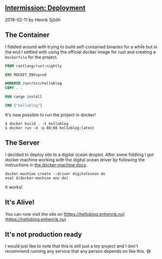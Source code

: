 ## [Intermission: Deployment](/blog/2018-02-11-intermission-deployment)

2018-02-11 by Henrik Sjööh

## The Container

I fiddled around with trying to build self-contained binaries for a while but in the end I settled with using the official docker image for rust and creating a `Dockerfile` for the project.

```Dockerfile
FROM rustlang/rust:nightly

ENV ROCKET_ENV=prod

WORKDIR /usr/src/helloblog
COPY . .

RUN cargo install

CMD ["helloblog"]
```

It's now possible to run the project in docker!

```
$ docker build . -t helloblog
$ docker run -d -p 80:80 helloblog:latest
```

## The Server

I decided to deploy site to a digital ocean droplet. After some fiddling I got docker machine working with the digital ocean driver by following the instructions in [the docker-machine docs](https://docs.docker.com/machine/drivers/digital-ocean/).

```
docker-machine create --driver digitalocean do
eval $(docker-machine env do)
```

It works!

## It's Alive!

You can now visit the site on [https://helloblog.enhenrik.nu](https://helloblog.enhenrik.nu)

## It's not production ready

I would just like to note that this is still just a toy project and I don't recommend running any service that any person depends on like this. 😅
